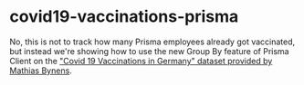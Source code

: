 # covid19-vaccinations-prisma
No, this is not to track how many Prisma employees already got vaccinated, but instead we're showing how to use the new Group By feature of Prisma Client
on the ["Covid 19 Vaccinations in Germany" dataset provided by Mathias Bynens](https://github.com/mathiasbynens/covid-19-vaccinations-germany/blob/main/data/data.csv).
